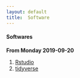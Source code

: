 ```yaml
---
layout: default
title:  Software
---
```


#### Softwares

**From Monday 2019-09-20**

1. [Rstudio][1]
2. [tidyverse][2]

[1]: https://www.rstudio.com/products/rstudio/download/
[2]: https://www.tidyverse.org/packages/
